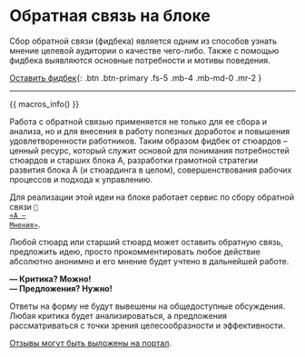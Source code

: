 # Обратная связь на блоке
Сбор обратной связи (фидбека) является одним из способов узнать мнение целевой аудитории о качестве чего-либо. Также с помощью фидбека выявляются основные потребности и мотивы поведения. 

[Оставить фидбек](https://forms.yandex.ru/cloud/6171388724395acafe4ec871/){: .btn .btn-primary .fs-5 .mb-4 .mb-md-0 .mr-2 }

---

{{ macros_info() }}

Работа с обратной связью применяется не только для ее сбора и анализа, но и для внесения в работу полезных доработок и повышения удовлетворенности работников.
Таким образом фидбек от стюардов – ценный ресурс, который служит основой для понимания потребностей стюардов и старших блока А, разработки грамотной стратегии развития блока А (и стюардинга в целом), совершенствования рабочих процессов и подхода к управлению. 

Для реализации этой идеи на блоке работает сервис по сбору обратной связи <code>🔗 <a href="https://forms.yandex.ru/cloud/6171388724395acafe4ec871/">«А — Мнения»</a></code>. 

Любой стюард или старший стюард может оставить обратную связь, предложить идею, просто прокомментировать любое действие абсолютно анонимно и его мнение будет учтено в дальнейшей работе.

**— Критика? Можно!<br>
— Предложения? Нужно!**

<div class="tip color-border-success color-background-success">
<p>Ответы на форму не будут вывешены на общедоступные обсуждения. Любая критика будет анализироваться, а предложения рассматриваться с точки зрения целесообразности и эффективности.</p>
  <p><a href="https://callistoboy.github.io/stewards-a-book/docs/feedback/reviews/">Отзывы могут быть выложены на портал</a>.</p>
</div>

